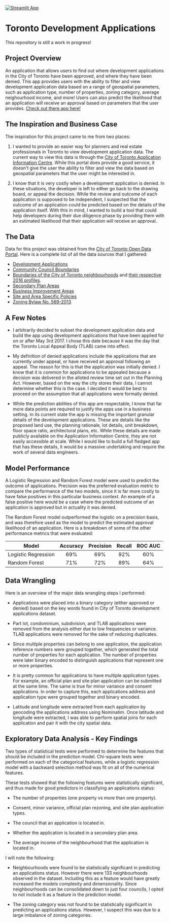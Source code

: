 [![Streamlit App](https://static.streamlit.io/badges/streamlit_badge_black_white.svg)](https://share.streamlit.io/roryajames/torontodevelopmentapplications/main/app.py)

# Toronto Development Applications

This repository is still a work in progress!

## Project Overview

An application that allows users to find out where development applications in the City of Toronto have been approved, and where they have been denied. This app provides users with the ability to filter and view development application data based on a range of geospatial parameters, such as application type, number of properties, zoning category, average neighourhood income, and more! Users can also predict the likelihood that an application will receive an approval based on parameters that the user provides. [Check out there app here!](https://share.streamlit.io/roryajames/torontodevelopmentapplications/main/app.py) 

## The Inspiration and Business Case

The inspiration for this project came to me from two places:

1) I wanted to provide an easier way for planners and real estate professionals in Toronto to view development application data. The current way to view this data is through the [City of Toronto Application Information Centre](https://www.toronto.ca/city-government/planning-development/application-information-centre/). While this portal does provide a good service, it doesn't give the user the ability to filter and view the data based on geospatial parameters that the user might be interested in.    
   
2) I know that it is very costly when a development application is denied. In these situations, the developer is left to either go back to the drawing board, or appeal the decision. While the review and outcome of each application is supposed to be independent, I suspected that the outcome of an application could be predicted based on the details of the application itself. With this in mind, I wanted to build a tool that could help developers during their due diligence phase by providing them with an estimated likelihood that their application will receive an approval. 

## The Data

Data for this project was obtained from the [City of Toronto Open Data Portal](https://open.toronto.ca/). Here is a complete list of all the data sources that I gathered:

- [Development Applications](https://open.toronto.ca/dataset/development-applications/)
- [Community Council Boundaries](https://open.toronto.ca/dataset/community-council-boundaries/)
- [Boundaries of the City of Toronto neighbourhoods](https://open.toronto.ca/dataset/neighbourhoods/) and [ their respective 2016 profiles](https://open.toronto.ca/dataset/neighbourhood-profiles/).
- [Secondary Plan Areas](https://open.toronto.ca/dataset/secondary-plans/)
- [Business Improvement Areas](https://open.toronto.ca/dataset/business-improvement-areas/)
- [Site and Area Specific Policies](https://open.toronto.ca/dataset/site-and-area-specific-policies/)
- [Zoning Bylaw No. 569-2013](https://open.toronto.ca/dataset/zoning-by-law/)
  
## A Few Notes

- I arbitrarily decided to subset the development application data and build the app using development applications that have been applied for on or after May 3rd 2017. I chose this date because it was the day that the Toronto Local Appeal Body (TLAB) came into effect.
  
- My definition of denied applications include the applications that are currently under appeal, or have received an approval following an appeal. The reason for this is that the application was initially denied. I know that it is common for applications to be appealed because a decision was delivered in the alloted review time set out in the Planning Act. However, based on the way the city stores their data, I cannot determine whether this is the case. I decided it would be best to proceed on the assumption that all applications were formally denied.
  
- While the prediction abilities of this app are respectable, I know that far more data points are required to justify the apps use in a business setting. In its current state the app is missing the important granular details of the development applications. These are details like the proposed land use, the planning rationale, lot details, unit breakdown, floor space ratio, architectural plans, etc. While these details are made publicly available on the Application Information Centre, they are not easily accessible at scale. While I would like to build a full fledged app that has these details, it would be a massive undertaking and require the work of several data engineers.

## Model Performance

A Logistic Regression and Random Forest model were used to predict the outcome of applications. Precision was the preferred evaluation metric to compare the performance of the two models, since it is far more costly to have false positives in this particular business context. An example of a false positive here would be a case where the predicted outcome of an application is approved but in actuality it was denied. 

The Random Forest model outperformed the logistic on a precision basis, and was therefore used as the model to predict the estimated approval likelihood of an application. Here is a breakdown of some of the other performance metrics that were evaluated:

| Model                 | Accuracy       | Precision   | Recall    | ROC AUC |
| -------------         |:-------------: | :-----:     | :-----:   | :-----: |
| Logistic Regression   | 69%            |  69%        | 92%       | 60%     |
| Random Forest         | 71%            |  72%        | 89%       | 64%     |

## Data Wrangling

Here is an overview of the major data wrangling steps I performed:

- Applications were placed into a binary category (either approved or denied) based on the key words found in City of Toronto development applications dataset.
  
- Part lot, condominium, subdivision, and TLAB applications were removed from the analysis either due to low frequencies or variance. TLAB applications were removed for the sake of reducing duplicates.
  
- Since multiple properties can belong to one application, the application reference numbers were grouped together, which generated the total number of properties for each application. The number of properties were later binary encoded to distinguish applications that represent one or more properties.
  
- It is pretty common for applications to have multiple application types. For example, an official plan and site plan application can be submitted at the same time. The same is true for minor variance and consent applications. In order to capture this, each applications address and application type were grouped together and binary encoded.
   
- Latitude and longitude were extracted from each application by geocoding the applications address using Nominatim. Once latitude and longitude were extracted, I was able to perform spatial joins for each application and pair it with the city spatial data.
## Exploratory Data Analysis - Key Findings

Two types of statistical tests were performed to determine the features that should be included in the prediction model. Chi-square tests were performed on each of the categorical features, while a logistic regression model with a backward selection method was fit on all of the numerical features.

These tests showed that the following features were statistically significant, and thus made for good predictors in classifying an applications status:

- The number of properties (one property vs more than one property).
  
- Consent, minor variance, official plan rezoning, and site plan application types.
  
- The council that an application is located in.
  
- Whether the application is located in a secondary plan area.
  
- The average income of the neighbourhood that the application is located in.

I will note the following:

- Neighbourhoods were found to be statistically significant in predicting an applications status. However there were 133 neighbourhoods observed in the dataset. Including this as a feature would have greatly increased the models complexity and dimensionality. Since neighbourhoods can be consolidated down to just four councils, I opted to not include it as a feature in the prediction model.
  
- The zoning category was not found to be statistically significant in predicting an applications status. However, I suspect this was due to a large imbalance of zoning categories.
